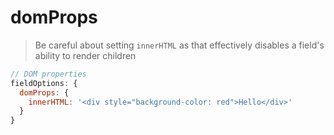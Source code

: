 # domProps

> Be careful about setting `innerHTML` as that effectively disables a field's ability to render children

```js
// DOM properties
fieldOptions: {
  domProps: {
    innerHTML: '<div style="background-color: red">Hello</div>'
  }
}
```
